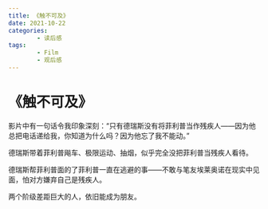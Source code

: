 ```yaml
---
title: 《触不可及》
date: 2021-10-22
categories:
        - 读后感
tags:
        - Film
        - 观后感
---
```


# 《触不可及》

影片中有一句话令我印象深刻：“只有德瑞斯没有将菲利普当作残疾人——因为他总把电话递给我，你知道为什么吗？因为他忘了我不能动。”

德瑞斯带着菲利普飚车、极限运动、抽烟，似乎完全没把菲利普当残疾人看待。

德瑞斯帮菲利普面的了菲利普一直在逃避的事——不敢与笔友埃莱奥诺在现实中见面，怕对方嫌弃自己是残疾人。

两个阶级差距巨大的人，依旧能成为朋友。
